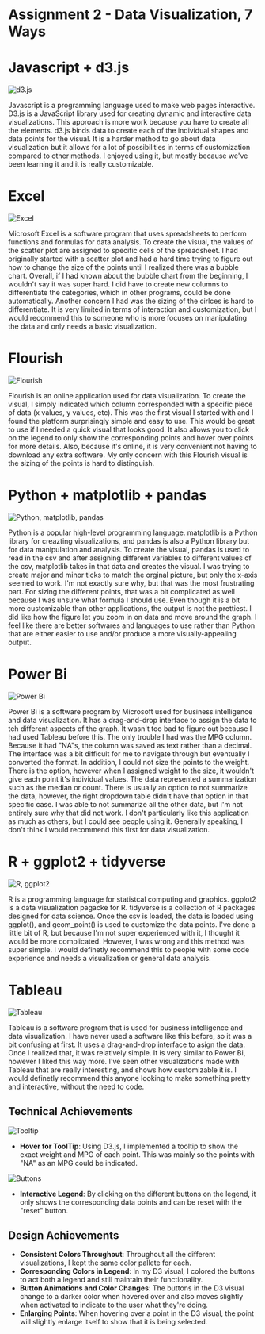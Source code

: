 Assignment 2 - Data Visualization, 7 Ways  
===

# Javascript + d3.js
![d3.js](img/a2-d3.png)

Javascript is a programming language used to make web pages interactive. D3.js is a JavaScript library used for creating dynamic and interactive data visualizations. This approach is more work because you have to create all the elements. d3.js binds data to create each of the individual shapes and data points for the visual. It is a harder method to go about data visualization but it allows for a lot of possibilities in terms of customization compared to other methods. I enjoyed using it, but mostly because we've been learning it and it is really customizable.

# Excel
![Excel](img/a2-excel.png)

Microsoft Excel is a software program that uses spreadsheets to perform functions and formulas for data analysis. To create the visual, the values of the scatter plot are assigned to specific cells of the spreadsheet. I had originally started with a scatter plot and had a hard time trying to figure out how to change the size of the points until I realized there was a bubble chart. Overall, if I had known about the bubble chart from the beginning, I wouldn't say it was super hard. I did have to create new columns to differentiate the categories, which in other programs, could be done automatically. Another concern I had was the sizing of the cirlces is hard to differentiate. It is very limited in terms of interaction and customization, but I would recommend this to someone who is more focuses on manipulating the data and only needs a basic visualization.

# Flourish
![Flourish](img/a2-flourish.png)

Flourish is an online application used for data visualization. To create the visual, I simply indicated which column corresponded with a specific piece of data (x values, y values, etc). This was the first visual I started with and I found the platform surprisingly simple and easy to use. This would be great to use if I needed a quick visual that looks good. It also allows you to click on the legend to only show the corresponding points and hover over points for more details. Also, because it's online, it is very convenient not having to download any extra software. My only concern with this Flourish visual is the sizing of the points is hard to distinguish.

# Python + matplotlib + pandas
![Python, matplotlib, pandas](img/a2-matplotlib.png)

Python is a popular high-level programming language. matplotlib is a Python library for creazting visualizations, and pandas is also a Python library but for data manipulation and analysis. To create the visual, pandas is used to read in the csv and after assigning different variables to different values of the csv, matplotlib takes in that data and creates the visual. I was trying to create major and minor ticks to match the orginal picture, but only the x-axis seemed to work. I'm not exactly sure why, but that was the most frustrating part. For sizing the different points, that was a bit complicated as well because I was unsure what formula I should use. Even though it is a bit more customizable than other applications, the output is not the prettiest. I did like how the figure let you zoom in on data and move around the graph. I feel like there are better softwares and languages to use rather than Python that are either easier to use and/or produce a more visually-appealing output.

# Power Bi
![Power Bi](img/a2-powerbi.png)

Power Bi is a software program by Microsoft used for business intelligence and data visualization. It has a drag-and-drop interface to assign the data to teh different aspects of the graph. It wasn't too bad to figure out because I had used Tableau before this. The only trouble I had was the MPG column. Because it had "NA"s, the column was saved as text rather than a decimal. The interface was a bit difficult for me to navigate through but eventually I converted the format. In addition, I could not size the points to the weight. There is the option, however when I assigned weight to the size, it wouldn't give each point it's individual values. The data represented a summarization such as the median or count. There is usually an option to not summarize the data, however, the right dropdown table didn't have that option in that specific case. I was able to not summarize all the other data, but I'm not entirely sure why that did not work. I don't particularly like this application as much as others, but I could see people using it. Generally speaking, I don't think I would recommend this first for data visualization.

# R + ggplot2 + tidyverse
![R, ggplot2](img/a2-ggplot2.png)

R is a programming language for statistcal computing and graphics. ggplot2 is a data visualization pagacke for R. tidyverse is a collection of R packages designed for data science. Once the csv is loaded, the data is loaded using ggplot(), and geom_point() is used to customize the data points. I've done a little bit of R, but because I'm not super experienced with it, I thought it would be more complicated. However, I was wrong and this method was super simple. I would definetly recommend this to people with some code experience and needs a visualization or general data analysis. 

# Tableau
![Tableau](img/a2-tableau.png)

Tableau is a software program that is used for business intelligence and data visualization. I have never used a software like this before, so it was a bit confusing at first. It uses a drag-and-drop interface to asign the data. Once I realized that, it was relatively simple. It is very similar to Power Bi, however I liked this way more. I've seen other visualizations made with Tableau that are really interesting, and shows how customizable it is. I would definetly recommend this anyone looking to make something pretty and interactive, without the need to code. 


## Technical Achievements
![Tooltip](img/a2-tooltip.gif)

- **Hover for ToolTip**: Using D3.js, I implemented a tooltip to show the exact weight and MPG of each point. This was mainly so the points with "NA" as an MPG could be indicated.

![Buttons](img/a2-buttons.gif)

- **Interactive Legend**: By clicking on the different buttons on the legend, it only shows the corresponding data points and can be reset with the "reset" button. 

## Design Achievements
- **Consistent Colors Throughout**: Throughout all the different visualizations, I kept the same color pallete for each.
- **Corresponding Colors in Legend**: In my D3 visual, I colored the buttons to act both a legend and still maintain their functionality.
- **Button Animations and Color Changes**: The buttons in the D3 visual change to a darker color when hovered over and also moves slightly when activated to indicate to the user what they're doing.
- **Enlarging Points**: When hovering over a point in the D3 visual, the point will slightly enlarge itself to show that it is being selected.

